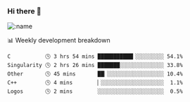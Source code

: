 ### Hi there 👋

<!--
**lv2020/lv2020** is a ✨ _special_ ✨ repository because its `README.md` (this file) appears on your GitHub profile.

Here are some ideas to get you started:

- 🔭 I’m currently working on ...
- 🌱 I’m currently learning ...
- 👯 I’m looking to collaborate on ...
- 🤔 I’m looking for help with ...
- 💬 Ask me about ...
- 📫 How to reach me: ...
- 😄 Pronouns: ...
- ⚡ Fun fact: ...
-->
![:name](https://count.getloli.com/get/@:lv2020)
 <!-- waka-box start -->
📊 Weekly development breakdown
```text
C           🕓 3 hrs 54 mins ███████████▎░░░░░░░░░ 54.1%
Singularity 🕓 2 hrs 26 mins ███████░░░░░░░░░░░░░░ 33.8%
Other       🕓 45 mins       ██▏░░░░░░░░░░░░░░░░░░ 10.4%
C++         🕓 4 mins        ▏░░░░░░░░░░░░░░░░░░░░  1.1%
Logos       🕓 2 mins        ░░░░░░░░░░░░░░░░░░░░░  0.5%
```
<!-- Powered by https://github.com/YouEclipse/waka-box-go . -->
<!-- waka-box end -->
